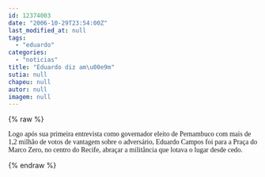 ```yaml
---
id: 12374003
date: "2006-10-29T23:54:00Z"
last_modified_at: null
tags:
  - "eduardo"
categories:
  - "noticias"
title: "Eduardo diz am\u00e9m"
sutia: null
chapeu: null
autor: null
imagem: null
---
```

{% raw %}
<p><P><FONT face=Verdana>Logo após sua primeira entrevista como governador eleito de Pernambuco com mais de 1,2 milhão de votos de vantagem sobre o adversário, Eduardo Campos foi para a Praça do Marco Zero, no centro do Recife, abraçar a militância que lotava o lugar desde cedo.</FONT></P> </p>
{% endraw %}